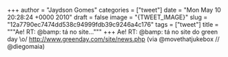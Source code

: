 
+++
author = "Jaydson Gomes"
categories = ["tweet"]
date = "Mon May 10 20:28:24 +0000 2010"
draft = false
image = "{TWEET_IMAGE}"
slug = "12a7790ec7474dd538c94999fdb39c9246a4c176"
tags = ["tweet"]
title = """Ae! RT: @bamp: tá no site..."""
+++
Ae! RT: @bamp: tá no site do green day \o/ http://www.greenday.com/site/news.php  (via @movethatjukebox // @diegomaia)

